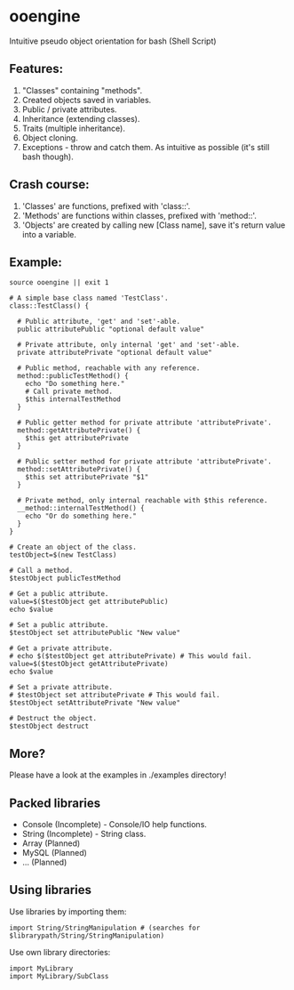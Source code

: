 ooengine
========

Intuitive pseudo object orientation for bash (Shell Script)

Features:
--------------------------------------
1. "Classes" containing "methods".
2. Created objects saved in variables.
3. Public / private attributes.
4. Inheritance (extending classes).
5. Traits (multiple inheritance).
6. Object cloning.
7. Exceptions - throw and catch them.
As intuitive as possible (it's still bash though).

Crash course:
--------------------------------------
1. 'Classes' are functions, prefixed with 'class::'.
2. 'Methods' are functions within classes, prefixed with 'method::'.
3. 'Objects' are created by calling new [Class name], save it's return value into a variable.

Example:
--------------------------------------

```#!/bin/bash
source ooengine || exit 1

# A simple base class named 'TestClass'.
class::TestClass() {

  # Public attribute, 'get' and 'set'-able.
  public attributePublic "optional default value"

  # Private attribute, only internal 'get' and 'set'-able.
  private attributePrivate "optional default value"

  # Public method, reachable with any reference.
  method::publicTestMethod() {
    echo "Do something here."
    # Call private method.
    $this internalTestMethod
  }

  # Public getter method for private attribute 'attributePrivate'.
  method::getAttributePrivate() {
    $this get attributePrivate
  }

  # Public setter method for private attribute 'attributePrivate'.
  method::setAttributePrivate() {
    $this set attributePrivate "$1"
  }

  # Private method, only internal reachable with $this reference.
  __method::internalTestMethod() {
    echo "Or do something here."
  }
}

# Create an object of the class.
testObject=$(new TestClass)

# Call a method.
$testObject publicTestMethod

# Get a public attribute.
value=$($testObject get attributePublic)
echo $value

# Set a public attribute.
$testObject set attributePublic "New value"

# Get a private attribute.
# echo $($testObject get attributePrivate) # This would fail.
value=$($testObject getAttributePrivate)
echo $value

# Set a private attribute.
# $testObject set attributePrivate # This would fail.
$testObject setAttributePrivate "New value"

# Destruct the object.
$testObject destruct
```

More?
--------------------------------------
Please have a look at the examples in ./examples directory!


Packed libraries
--------------------------------------
- Console (Incomplete) - Console/IO help functions.
- String (Incomplete) - String class.
- Array (Planned)
- MySQL (Planned)
- ... (Planned)

Using libraries
--------------------------------------

Use libraries by importing them:

```import String # (searches for $librarypath/String/String)
import String/StringManipulation # (searches for $librarypath/String/StringManipulation)
```

Use own library directories:

```add ./mylibraries
import MyLibrary
import MyLibrary/SubClass
```